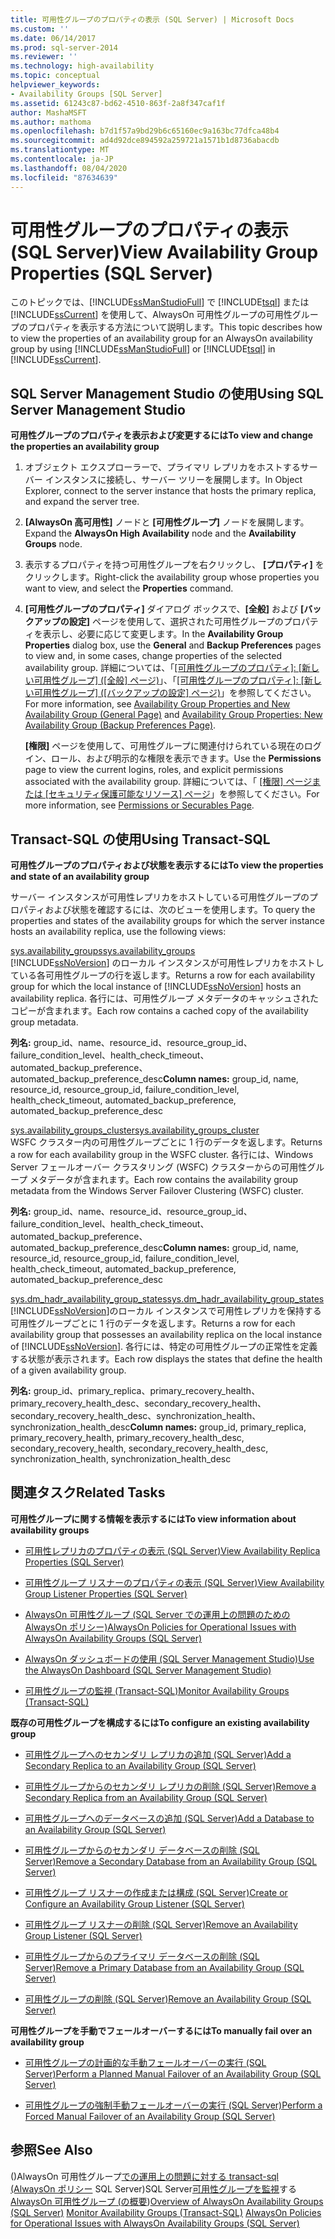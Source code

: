 ```yaml
---
title: 可用性グループのプロパティの表示 (SQL Server) | Microsoft Docs
ms.custom: ''
ms.date: 06/14/2017
ms.prod: sql-server-2014
ms.reviewer: ''
ms.technology: high-availability
ms.topic: conceptual
helpviewer_keywords:
- Availability Groups [SQL Server]
ms.assetid: 61243c87-bd62-4510-863f-2a8f347caf1f
author: MashaMSFT
ms.author: mathoma
ms.openlocfilehash: b7d1f57a9bd29b6c65160ec9a163bc77dfca48b4
ms.sourcegitcommit: ad4d92dce894592a259721a1571b1d8736abacdb
ms.translationtype: MT
ms.contentlocale: ja-JP
ms.lasthandoff: 08/04/2020
ms.locfileid: "87634639"
---
```

# <a name="view-availability-group-properties-sql-server"></a><span data-ttu-id="853ef-102">可用性グループのプロパティの表示 (SQL Server)</span><span class="sxs-lookup"><span data-stu-id="853ef-102">View Availability Group Properties (SQL Server)</span></span>
  <span data-ttu-id="853ef-103">このトピックでは、[!INCLUDE[ssManStudioFull](../../../includes/ssmanstudiofull-md.md)] で [!INCLUDE[tsql](../../../includes/tsql-md.md)] または [!INCLUDE[ssCurrent](../../../includes/sscurrent-md.md)] を使用して、AlwaysOn 可用性グループの可用性グループのプロパティを表示する方法について説明します。</span><span class="sxs-lookup"><span data-stu-id="853ef-103">This topic describes how to view the properties of an availability group for an AlwaysOn availability group by using [!INCLUDE[ssManStudioFull](../../../includes/ssmanstudiofull-md.md)] or [!INCLUDE[tsql](../../../includes/tsql-md.md)] in [!INCLUDE[ssCurrent](../../../includes/sscurrent-md.md)].</span></span>  
  

  
##  <a name="using-sql-server-management-studio"></a><a name="SSMSProcedure"></a> <span data-ttu-id="853ef-104">SQL Server Management Studio の使用</span><span class="sxs-lookup"><span data-stu-id="853ef-104">Using SQL Server Management Studio</span></span>  
 <span data-ttu-id="853ef-105">**可用性グループのプロパティを表示および変更するには**</span><span class="sxs-lookup"><span data-stu-id="853ef-105">**To view and change the properties an availability group**</span></span>  
  
1.  <span data-ttu-id="853ef-106">オブジェクト エクスプローラーで、プライマリ レプリカをホストするサーバー インスタンスに接続し、サーバー ツリーを展開します。</span><span class="sxs-lookup"><span data-stu-id="853ef-106">In Object Explorer, connect to the server instance that hosts the primary replica, and expand the server tree.</span></span>  
  
2.  <span data-ttu-id="853ef-107">**[AlwaysOn 高可用性]** ノードと **[可用性グループ]** ノードを展開します。</span><span class="sxs-lookup"><span data-stu-id="853ef-107">Expand the **AlwaysOn High Availability** node and the **Availability Groups** node.</span></span>  
  
3.  <span data-ttu-id="853ef-108">表示するプロパティを持つ可用性グループを右クリックし、 **[プロパティ]** をクリックします。</span><span class="sxs-lookup"><span data-stu-id="853ef-108">Right-click the availability group whose properties you want to view, and select the **Properties** command.</span></span>  
  
4.  <span data-ttu-id="853ef-109">**[可用性グループのプロパティ]** ダイアログ ボックスで、**[全般]** および **[バックアップの設定]** ページを使用して、選択された可用性グループのプロパティを表示し、必要に応じて変更します。</span><span class="sxs-lookup"><span data-stu-id="853ef-109">In the **Availability Group Properties** dialog box, use the **General** and **Backup Preferences** pages to view and, in some cases, change properties of the selected availability group.</span></span> <span data-ttu-id="853ef-110">詳細については、「[[可用性グループのプロパティ]: [新しい可用性グループ] &#40;[全般] ページ&#41;](availability-group-properties-new-availability-group-general-page.md)」、「[[可用性グループのプロパティ]: [新しい可用性グループ] &#40;[バックアップの設定] ページ&#41;](availability-group-properties-new-availability-group-backup-preferences-page.md)」を参照してください。</span><span class="sxs-lookup"><span data-stu-id="853ef-110">For more information, see [Availability Group Properties and New Availability Group &#40;General Page&#41;](availability-group-properties-new-availability-group-general-page.md) and [Availability Group Properties: New Availability Group &#40;Backup Preferences Page&#41;](availability-group-properties-new-availability-group-backup-preferences-page.md).</span></span>  
  
     <span data-ttu-id="853ef-111">**[権限]** ページを使用して、可用性グループに関連付けられている現在のログイン、ロール、および明示的な権限を表示できます。</span><span class="sxs-lookup"><span data-stu-id="853ef-111">Use the **Permissions** page to view the current logins, roles, and explicit permissions associated with the availability group.</span></span> <span data-ttu-id="853ef-112">詳細については、「 [[権限] ページまたは [セキュリティ保護可能なリソース] ページ](../../../relational-databases/security/permissions-or-securables-page.md)」を参照してください。</span><span class="sxs-lookup"><span data-stu-id="853ef-112">For more information, see [Permissions or Securables Page](../../../relational-databases/security/permissions-or-securables-page.md).</span></span>  
  

  
##  <a name="using-transact-sql"></a><a name="TsqlProcedure"></a> <span data-ttu-id="853ef-113">Transact-SQL の使用</span><span class="sxs-lookup"><span data-stu-id="853ef-113">Using Transact-SQL</span></span>  
 <span data-ttu-id="853ef-114">**可用性グループのプロパティおよび状態を表示するには**</span><span class="sxs-lookup"><span data-stu-id="853ef-114">**To view the properties and state of an availability group**</span></span>  
  
 <span data-ttu-id="853ef-115">サーバー インスタンスが可用性レプリカをホストしている可用性グループのプロパティおよび状態を確認するには、次のビューを使用します。</span><span class="sxs-lookup"><span data-stu-id="853ef-115">To query the properties and states of the availability groups for which the server instance hosts an availability replica, use the following views:</span></span>  
  
 [<span data-ttu-id="853ef-116">sys.availability_groups</span><span class="sxs-lookup"><span data-stu-id="853ef-116">sys.availability_groups</span></span>](/sql/relational-databases/system-catalog-views/sys-availability-groups-transact-sql)  
 <span data-ttu-id="853ef-117">[!INCLUDE[ssNoVersion](../../../includes/ssnoversion-md.md)] のローカル インスタンスが可用性レプリカをホストしている各可用性グループの行を返します。</span><span class="sxs-lookup"><span data-stu-id="853ef-117">Returns a row for each availability group for which the local instance of [!INCLUDE[ssNoVersion](../../../includes/ssnoversion-md.md)] hosts an availability replica.</span></span> <span data-ttu-id="853ef-118">各行には、可用性グループ メタデータのキャッシュされたコピーが含まれます。</span><span class="sxs-lookup"><span data-stu-id="853ef-118">Each row contains a cached copy of the availability group metadata.</span></span>  
  
 <span data-ttu-id="853ef-119">**列名:** group_id、name、resource_id、resource_group_id、failure_condition_level、health_check_timeout、automated_backup_preference、automated_backup_preference_desc</span><span class="sxs-lookup"><span data-stu-id="853ef-119">**Column names:** group_id, name, resource_id, resource_group_id, failure_condition_level, health_check_timeout, automated_backup_preference, automated_backup_preference_desc</span></span>  
  
 [<span data-ttu-id="853ef-120">sys.availability_groups_cluster</span><span class="sxs-lookup"><span data-stu-id="853ef-120">sys.availability_groups_cluster</span></span>](/sql/relational-databases/system-catalog-views/sys-availability-groups-cluster-transact-sql)  
 <span data-ttu-id="853ef-121">WSFC クラスター内の可用性グループごとに 1 行のデータを返します。</span><span class="sxs-lookup"><span data-stu-id="853ef-121">Returns a row for each availability group in the WSFC cluster.</span></span> <span data-ttu-id="853ef-122">各行には、Windows Server フェールオーバー クラスタリング (WSFC) クラスターからの可用性グループ メタデータが含まれます。</span><span class="sxs-lookup"><span data-stu-id="853ef-122">Each row contains the availability group metadata from the Windows Server Failover Clustering (WSFC) cluster.</span></span>  
  
 <span data-ttu-id="853ef-123">**列名:** group_id、name、resource_id、resource_group_id、failure_condition_level、health_check_timeout、automated_backup_preference、automated_backup_preference_desc</span><span class="sxs-lookup"><span data-stu-id="853ef-123">**Column names:** group_id, name, resource_id, resource_group_id, failure_condition_level, health_check_timeout, automated_backup_preference, automated_backup_preference_desc</span></span>  
  
 [<span data-ttu-id="853ef-124">sys.dm_hadr_availability_group_states</span><span class="sxs-lookup"><span data-stu-id="853ef-124">sys.dm_hadr_availability_group_states</span></span>](/sql/relational-databases/system-dynamic-management-views/sys-dm-hadr-availability-group-states-transact-sql)  
 <span data-ttu-id="853ef-125">[!INCLUDE[ssNoVersion](../../../includes/ssnoversion-md.md)]のローカル インスタンスで可用性レプリカを保持する可用性グループごとに 1 行のデータを返します。</span><span class="sxs-lookup"><span data-stu-id="853ef-125">Returns a row for each availability group that possesses an availability replica on the local instance of [!INCLUDE[ssNoVersion](../../../includes/ssnoversion-md.md)].</span></span> <span data-ttu-id="853ef-126">各行には、特定の可用性グループの正常性を定義する状態が表示されます。</span><span class="sxs-lookup"><span data-stu-id="853ef-126">Each row displays the states that define the health of a given availability group.</span></span>  
  
 <span data-ttu-id="853ef-127">**列名:** group_id、primary_replica、primary_recovery_health、primary_recovery_health_desc、secondary_recovery_health、secondary_recovery_health_desc、synchronization_health、synchronization_health_desc</span><span class="sxs-lookup"><span data-stu-id="853ef-127">**Column names:** group_id, primary_replica, primary_recovery_health, primary_recovery_health_desc, secondary_recovery_health, secondary_recovery_health_desc, synchronization_health, synchronization_health_desc</span></span>  
  

  
##  <a name="related-tasks"></a><a name="RelatedTasks"></a> <span data-ttu-id="853ef-128">関連タスク</span><span class="sxs-lookup"><span data-stu-id="853ef-128">Related Tasks</span></span>  
 <span data-ttu-id="853ef-129">**可用性グループに関する情報を表示するには**</span><span class="sxs-lookup"><span data-stu-id="853ef-129">**To view information about availability groups**</span></span>  
  
-   [<span data-ttu-id="853ef-130">可用性レプリカのプロパティの表示 &#40;SQL Server&#41;</span><span class="sxs-lookup"><span data-stu-id="853ef-130">View Availability Replica Properties &#40;SQL Server&#41;</span></span>](view-availability-replica-properties-sql-server.md)  
  
-   [<span data-ttu-id="853ef-131">可用性グループ リスナーのプロパティの表示 &#40;SQL Server&#41;</span><span class="sxs-lookup"><span data-stu-id="853ef-131">View Availability Group Listener Properties &#40;SQL Server&#41;</span></span>](view-availability-group-listener-properties-sql-server.md)  
  
-   [<span data-ttu-id="853ef-132">AlwaysOn 可用性グループ &#40;SQL Server での運用上の問題のための AlwaysOn ポリシー&#41;</span><span class="sxs-lookup"><span data-stu-id="853ef-132">AlwaysOn Policies for Operational Issues with AlwaysOn Availability Groups &#40;SQL Server&#41;</span></span>](always-on-policies-for-operational-issues-always-on-availability.md)
  
-   [<span data-ttu-id="853ef-133">AlwaysOn ダッシュボードの使用 &#40;SQL Server Management Studio&#41;</span><span class="sxs-lookup"><span data-stu-id="853ef-133">Use the AlwaysOn Dashboard &#40;SQL Server Management Studio&#41;</span></span>](use-the-always-on-dashboard-sql-server-management-studio.md)  
  
-   [<span data-ttu-id="853ef-134">可用性グループの監視 &#40;Transact-SQL&#41;</span><span class="sxs-lookup"><span data-stu-id="853ef-134">Monitor Availability Groups &#40;Transact-SQL&#41;</span></span>](monitor-availability-groups-transact-sql.md)  
  
 <span data-ttu-id="853ef-135">**既存の可用性グループを構成するには**</span><span class="sxs-lookup"><span data-stu-id="853ef-135">**To configure an existing availability group**</span></span>  
  
-   [<span data-ttu-id="853ef-136">可用性グループへのセカンダリ レプリカの追加 &#40;SQL Server&#41;</span><span class="sxs-lookup"><span data-stu-id="853ef-136">Add a Secondary Replica to an Availability Group &#40;SQL Server&#41;</span></span>](add-a-secondary-replica-to-an-availability-group-sql-server.md)  
  
-   [<span data-ttu-id="853ef-137">可用性グループからのセカンダリ レプリカの削除 &#40;SQL Server&#41;</span><span class="sxs-lookup"><span data-stu-id="853ef-137">Remove a Secondary Replica from an Availability Group &#40;SQL Server&#41;</span></span>](remove-a-secondary-replica-from-an-availability-group-sql-server.md)  
  
-   [<span data-ttu-id="853ef-138">可用性グループへのデータベースの追加 &#40;SQL Server&#41;</span><span class="sxs-lookup"><span data-stu-id="853ef-138">Add a Database to an Availability Group &#40;SQL Server&#41;</span></span>](availability-group-add-a-database.md)  
  
-   [<span data-ttu-id="853ef-139">可用性グループからのセカンダリ データベースの削除 &#40;SQL Server&#41;</span><span class="sxs-lookup"><span data-stu-id="853ef-139">Remove a Secondary Database from an Availability Group &#40;SQL Server&#41;</span></span>](remove-a-secondary-database-from-an-availability-group-sql-server.md)  
  
-   [<span data-ttu-id="853ef-140">可用性グループ リスナーの作成または構成 &#40;SQL Server&#41;</span><span class="sxs-lookup"><span data-stu-id="853ef-140">Create or Configure an Availability Group Listener &#40;SQL Server&#41;</span></span>](create-or-configure-an-availability-group-listener-sql-server.md)  
  
-   [<span data-ttu-id="853ef-141">可用性グループ リスナーの削除 &#40;SQL Server&#41;</span><span class="sxs-lookup"><span data-stu-id="853ef-141">Remove an Availability Group Listener &#40;SQL Server&#41;</span></span>](remove-an-availability-group-listener-sql-server.md)  
  
-   [<span data-ttu-id="853ef-142">可用性グループからのプライマリ データベースの削除 &#40;SQL Server&#41;</span><span class="sxs-lookup"><span data-stu-id="853ef-142">Remove a Primary Database from an Availability Group &#40;SQL Server&#41;</span></span>](remove-a-primary-database-from-an-availability-group-sql-server.md)  
  
-   [<span data-ttu-id="853ef-143">可用性グループの削除 &#40;SQL Server&#41;</span><span class="sxs-lookup"><span data-stu-id="853ef-143">Remove an Availability Group &#40;SQL Server&#41;</span></span>](remove-an-availability-group-sql-server.md)  
  
 <span data-ttu-id="853ef-144">**可用性グループを手動でフェールオーバーするには**</span><span class="sxs-lookup"><span data-stu-id="853ef-144">**To manually fail over an availability group**</span></span>  
  
-   [<span data-ttu-id="853ef-145">可用性グループの計画的な手動フェールオーバーの実行 &#40;SQL Server&#41;</span><span class="sxs-lookup"><span data-stu-id="853ef-145">Perform a Planned Manual Failover of an Availability Group &#40;SQL Server&#41;</span></span>](perform-a-planned-manual-failover-of-an-availability-group-sql-server.md)  
  
-   [<span data-ttu-id="853ef-146">可用性グループの強制手動フェールオーバーの実行 &#40;SQL Server&#41;</span><span class="sxs-lookup"><span data-stu-id="853ef-146">Perform a Forced Manual Failover of an Availability Group &#40;SQL Server&#41;</span></span>](perform-a-forced-manual-failover-of-an-availability-group-sql-server.md)  
  

  
## <a name="see-also"></a><span data-ttu-id="853ef-147">参照</span><span class="sxs-lookup"><span data-stu-id="853ef-147">See Also</span></span>  
 <span data-ttu-id="853ef-148">&#40;&#41;AlwaysOn 可用性グループ[での運用上の問題に対する transact-sql &#40;AlwaysOn ポリシー](always-on-policies-for-operational-issues-always-on-availability.md) SQL Server&#41;SQL Server[可用性グループを監視](monitor-availability-groups-transact-sql.md)する[AlwaysOn 可用性グループ &#40;の概要](overview-of-always-on-availability-groups-sql-server.md)&#41;</span><span class="sxs-lookup"><span data-stu-id="853ef-148">[Overview of AlwaysOn Availability Groups &#40;SQL Server&#41;](overview-of-always-on-availability-groups-sql-server.md) [Monitor Availability Groups &#40;Transact-SQL&#41;](monitor-availability-groups-transact-sql.md) [AlwaysOn Policies for Operational Issues with AlwaysOn Availability Groups &#40;SQL Server&#41;](always-on-policies-for-operational-issues-always-on-availability.md)</span></span> 
  
  
